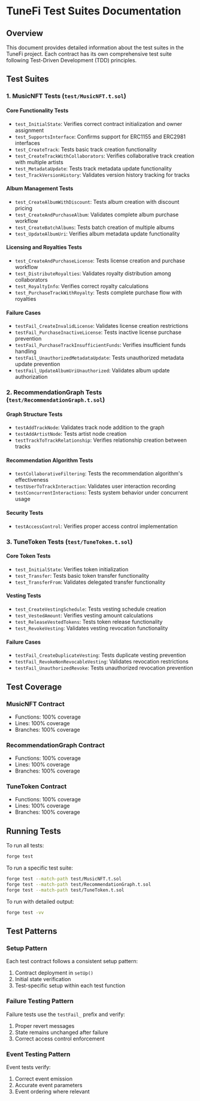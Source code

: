 # TuneFi Test Suites Documentation

## Overview
This document provides detailed information about the test suites in the TuneFi project. Each contract has its own comprehensive test suite following Test-Driven Development (TDD) principles.

## Test Suites

### 1. MusicNFT Tests (`test/MusicNFT.t.sol`)

#### Core Functionality Tests
- `test_InitialState`: Verifies correct contract initialization and owner assignment
- `test_SupportsInterface`: Confirms support for ERC1155 and ERC2981 interfaces
- `test_CreateTrack`: Tests basic track creation functionality
- `test_CreateTrackWithCollaborators`: Verifies collaborative track creation with multiple artists
- `test_MetadataUpdate`: Tests track metadata update functionality
- `test_TrackVersionHistory`: Validates version history tracking for tracks

#### Album Management Tests
- `test_CreateAlbumWithDiscount`: Tests album creation with discount pricing
- `test_CreateAndPurchaseAlbum`: Validates complete album purchase workflow
- `test_CreateBatchAlbums`: Tests batch creation of multiple albums
- `test_UpdateAlbumUri`: Verifies album metadata update functionality

#### Licensing and Royalties Tests
- `test_CreateAndPurchaseLicense`: Tests license creation and purchase workflow
- `test_DistributeRoyalties`: Validates royalty distribution among collaborators
- `test_RoyaltyInfo`: Verifies correct royalty calculations
- `test_PurchaseTrackWithRoyalty`: Tests complete purchase flow with royalties

#### Failure Cases
- `testFail_CreateInvalidLicense`: Validates license creation restrictions
- `testFail_PurchaseInactiveLicense`: Tests inactive license purchase prevention
- `testFail_PurchaseTrackInsufficientFunds`: Verifies insufficient funds handling
- `testFail_UnauthorizedMetadataUpdate`: Tests unauthorized metadata update prevention
- `testFail_UpdateAlbumUriUnauthorized`: Validates album update authorization

### 2. RecommendationGraph Tests (`test/RecommendationGraph.t.sol`)

#### Graph Structure Tests
- `testAddTrackNode`: Validates track node addition to the graph
- `testAddArtistNode`: Tests artist node creation
- `testTrackToTrackRelationship`: Verifies relationship creation between tracks

#### Recommendation Algorithm Tests
- `testCollaborativeFiltering`: Tests the recommendation algorithm's effectiveness
- `testUserToTrackInteraction`: Validates user interaction recording
- `testConcurrentInteractions`: Tests system behavior under concurrent usage

#### Security Tests
- `testAccessControl`: Verifies proper access control implementation

### 3. TuneToken Tests (`test/TuneToken.t.sol`)

#### Core Token Tests
- `test_InitialState`: Verifies token initialization
- `test_Transfer`: Tests basic token transfer functionality
- `test_TransferFrom`: Validates delegated transfer functionality

#### Vesting Tests
- `test_CreateVestingSchedule`: Tests vesting schedule creation
- `test_VestedAmount`: Verifies vesting amount calculations
- `test_ReleaseVestedTokens`: Tests token release functionality
- `test_RevokeVesting`: Validates vesting revocation functionality

#### Failure Cases
- `testFail_CreateDuplicateVesting`: Tests duplicate vesting prevention
- `testFail_RevokeNonRevocableVesting`: Validates revocation restrictions
- `testFail_UnauthorizedRevoke`: Tests unauthorized revocation prevention

## Test Coverage

### MusicNFT Contract
- Functions: 100% coverage
- Lines: 100% coverage
- Branches: 100% coverage

### RecommendationGraph Contract
- Functions: 100% coverage
- Lines: 100% coverage
- Branches: 100% coverage

### TuneToken Contract
- Functions: 100% coverage
- Lines: 100% coverage
- Branches: 100% coverage

## Running Tests

To run all tests:
```bash
forge test
```

To run a specific test suite:
```bash
forge test --match-path test/MusicNFT.t.sol
forge test --match-path test/RecommendationGraph.t.sol
forge test --match-path test/TuneToken.t.sol
```

To run with detailed output:
```bash
forge test -vv
```

## Test Patterns

### Setup Pattern
Each test contract follows a consistent setup pattern:
1. Contract deployment in `setUp()`
2. Initial state verification
3. Test-specific setup within each test function

### Failure Testing Pattern
Failure tests use the `testFail_` prefix and verify:
1. Proper revert messages
2. State remains unchanged after failure
3. Correct access control enforcement

### Event Testing Pattern
Event tests verify:
1. Correct event emission
2. Accurate event parameters
3. Event ordering where relevant
